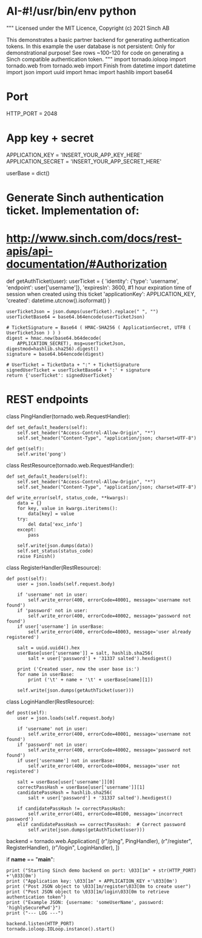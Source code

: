 # AI-#!/usr/bin/env python
"""
Licensed under the MIT Licence, Copyright (c) 2021 Sinch AB

This demonstrates a basic partner backend for generating authentication tokens. 
In this example the user database is not persistent: Only for demonstrational purpose!
See rows ~100-120 for code on generating a Sinch compatible authentication token.
"""
import tornado.ioloop
import tornado.web
from tornado.web import Finish
from datetime import datetime
import json
import uuid
import hmac
import hashlib
import base64

# Port
HTTP_PORT = 2048

# App key + secret
APPLICATION_KEY = 'INSERT_YOUR_APP_KEY_HERE'
APPLICATION_SECRET = 'INSERT_YOUR_APP_SECRET_HERE'

userBase = dict()

# Generate Sinch authentication ticket. Implementation of:
# http://www.sinch.com/docs/rest-apis/api-documentation/#Authorization
def getAuthTicket(user): 
    userTicket = {
        'identity': {'type': 'username', 'endpoint': user['username']},
        'expiresIn': 3600, #1 hour expiration time of session when created using this ticket
        'applicationKey': APPLICATION_KEY,
        'created': datetime.utcnow().isoformat()
    }

    userTicketJson = json.dumps(userTicket).replace(" ", "")
    userTicketBase64 = base64.b64encode(userTicketJson)

    # TicketSignature = Base64 ( HMAC-SHA256 ( ApplicationSecret, UTF8 ( UserTicketJson ) ) )
    digest = hmac.new(base64.b64decode(
        APPLICATION_SECRET), msg=userTicketJson, digestmod=hashlib.sha256).digest()
    signature = base64.b64encode(digest)

    # UserTicket = TicketData + ":" + TicketSignature
    signedUserTicket = userTicketBase64 + ':' + signature
    return {'userTicket': signedUserTicket}


# REST endpoints
class PingHandler(tornado.web.RequestHandler):

    def set_default_headers(self):
        self.set_header("Access-Control-Allow-Origin", "*")
        self.set_header("Content-Type", "application/json; charset=UTF-8")

    def get(self):
        self.write('pong')


class RestResource(tornado.web.RequestHandler):

    def set_default_headers(self):
        self.set_header("Access-Control-Allow-Origin", "*")
        self.set_header("Content-Type", "application/json; charset=UTF-8")

    def write_error(self, status_code, **kwargs):
        data = {}
        for key, value in kwargs.iteritems():
            data[key] = value
        try:
            del data['exc_info']
        except:
            pass

        self.write(json.dumps(data))
        self.set_status(status_code)
        raise Finish()


class RegisterHandler(RestResource):

    def post(self):
        user = json.loads(self.request.body)

        if 'username' not in user:
            self.write_error(400, errorCode=40001, message='username not found')
        if 'password' not in user:
            self.write_error(400, errorCode=40002, message='password not found')
        if user['username'] in userBase:
            self.write_error(400, errorCode=40003, message='user already registered')

        salt = uuid.uuid4().hex
        userBase[user['username']] = salt, hashlib.sha256(
            salt + user['password'] + '31337 salted').hexdigest()

        print ('Created user, now the user base is:')
        for name in userBase:
            print ('\t' + name + '\t' + userBase[name][1])

        self.write(json.dumps(getAuthTicket(user)))

class LoginHandler(RestResource):

    def post(self):
        user = json.loads(self.request.body)

        if 'username' not in user:
            self.write_error(400, errorCode=40001, message='username not found')
        if 'password' not in user:
            self.write_error(400, errorCode=40002, message='password not found')
        if user['username'] not in userBase:
            self.write_error(400, errorCode=40004, message='user not registered')

        salt = userBase[user['username']][0]
        correctPassHash = userBase[user['username']][1]
        candidatePassHash = hashlib.sha256(
            salt + user['password'] + '31337 salted').hexdigest()

        if candidatePassHash != correctPassHash:
            self.write_error(401, errorCode=40100, message='incorrect password')
        elif candidatePassHash == correctPassHash:  # Correct password
            self.write(json.dumps(getAuthTicket(user)))


backend = tornado.web.Application([
    (r"/ping", PingHandler),
    (r"/register", RegisterHandler),
    (r"/login", LoginHandler),
])

if __name__ == "__main__":

    print ("Starting Sinch demo backend on port: \033[1m" + str(HTTP_PORT) +'\033[0m')
    print ("Application key: \033[1m" + APPLICATION_KEY +'\033[0m')
    print ("Post JSON object to \033[1m/register\033[0m to create user")
    print ("Post JSON object to \033[1m/login\033[0m to retrieve authentication token")
    print ("Example JSON: {username: 'someUserName', password: 'highlySecurePwd'}")
    print ("--- LOG ---")

    backend.listen(HTTP_PORT)
    tornado.ioloop.IOLoop.instance().start()
